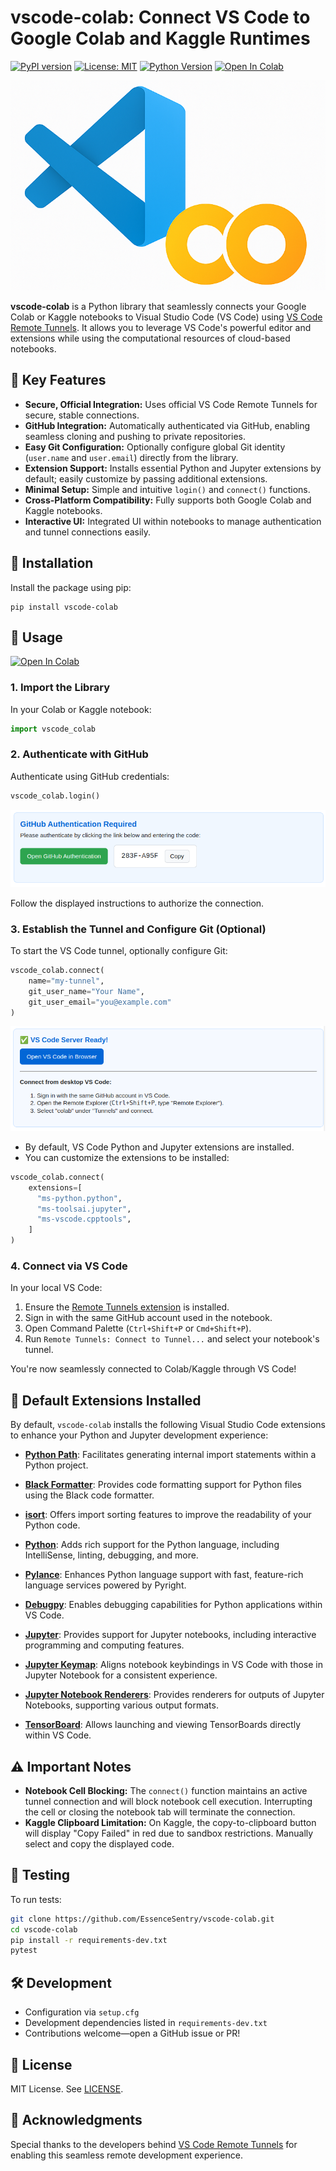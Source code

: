 # vscode-colab: Connect VS Code to Google Colab and Kaggle Runtimes

[![PyPI version](https://img.shields.io/pypi/v/vscode-colab.svg)](https://pypi.org/project/vscode-colab/)
[![License: MIT](https://img.shields.io/badge/License-MIT-yellow.svg)](https://opensource.org/licenses/MIT)
[![Python Version](https://img.shields.io/pypi/pyversions/vscode-colab.svg)](https://pypi.org/project/vscode-colab/)
[![Open In Colab](https://colab.research.google.com/assets/colab-badge.svg)](https://colab.research.google.com/github/EssenceSentry/vscode-colab/blob/main/examples/simple_usage.ipynb)

![Logo](images/vscode_colab.png)

**vscode-colab** is a Python library that seamlessly connects your Google Colab or Kaggle notebooks to Visual Studio Code (VS Code) using [VS Code Remote Tunnels](https://code.visualstudio.com/docs/remote/tunnels). It allows you to leverage VS Code's powerful editor and extensions while using the computational resources of cloud-based notebooks.

## 🚀 Key Features

- **Secure, Official Integration:** Uses official VS Code Remote Tunnels for secure, stable connections.
- **GitHub Integration:** Automatically authenticated via GitHub, enabling seamless cloning and pushing to private repositories.
- **Easy Git Configuration:** Optionally configure global Git identity (`user.name` and `user.email`) directly from the library.
- **Extension Support:** Installs essential Python and Jupyter extensions by default; easily customize by passing additional extensions.
- **Minimal Setup:** Simple and intuitive `login()` and `connect()` functions.
- **Cross-Platform Compatibility:** Fully supports both Google Colab and Kaggle notebooks.
- **Interactive UI:** Integrated UI within notebooks to manage authentication and tunnel connections easily.

## 🧰 Installation

Install the package using pip:

```shell
pip install vscode-colab
```

## 📖 Usage

[![Open In Colab](https://colab.research.google.com/assets/colab-badge.svg)](https://colab.research.google.com/github/EssenceSentry/vscode-colab/blob/main/examples/simple_usage.ipynb)

### 1. Import the Library

In your Colab or Kaggle notebook:

```python
import vscode_colab
```

### 2. Authenticate with GitHub

Authenticate using GitHub credentials:

```python
vscode_colab.login()
```

![Login](images/login.png)

Follow the displayed instructions to authorize the connection.

### 3. Establish the Tunnel and Configure Git (Optional)

To start the VS Code tunnel, optionally configure Git:

```python
vscode_colab.connect(
    name="my-tunnel",
    git_user_name="Your Name",
    git_user_email="you@example.com"
)
```

![Connect](images/connect.png)

- By default, VS Code Python and Jupyter extensions are installed.
- You can customize the extensions to be installed:

```python
vscode_colab.connect(
    extensions=[
      "ms-python.python", 
      "ms-toolsai.jupyter", 
      "ms-vscode.cpptools",
    ]
)
```

### 4. Connect via VS Code

In your local VS Code:

1. Ensure the [Remote Tunnels extension](https://marketplace.visualstudio.com/items?itemName=ms-vscode.remote-server) is installed.
2. Sign in with the same GitHub account used in the notebook.
3. Open Command Palette (`Ctrl+Shift+P` or `Cmd+Shift+P`).
4. Run `Remote Tunnels: Connect to Tunnel...` and select your notebook's tunnel.

You're now seamlessly connected to Colab/Kaggle through VS Code!

## 🧩 Default Extensions Installed

By default, `vscode-colab` installs the following Visual Studio Code extensions to enhance your Python and Jupyter development experience:

- **[Python Path](https://marketplace.visualstudio.com/items?itemName=mgesbert.python-path)**: Facilitates generating internal import statements within a Python project.

- **[Black Formatter](https://marketplace.visualstudio.com/items?itemName=ms-python.black-formatter)**: Provides code formatting support for Python files using the Black code formatter.

- **[isort](https://marketplace.visualstudio.com/items?itemName=ms-python.isort)**: Offers import sorting features to improve the readability of your Python code.

- **[Python](https://marketplace.visualstudio.com/items?itemName=ms-python.python)**: Adds rich support for the Python language, including IntelliSense, linting, debugging, and more.

- **[Pylance](https://marketplace.visualstudio.com/items?itemName=ms-python.vscode-pylance)**: Enhances Python language support with fast, feature-rich language services powered by Pyright.

- **[Debugpy](https://marketplace.visualstudio.com/items?itemName=ms-python.debugpy)**: Enables debugging capabilities for Python applications within VS Code.

- **[Jupyter](https://marketplace.visualstudio.com/items?itemName=ms-toolsai.jupyter)**: Provides support for Jupyter notebooks, including interactive programming and computing features.

- **[Jupyter Keymap](https://marketplace.visualstudio.com/items?itemName=ms-toolsai.jupyter-keymap)**: Aligns notebook keybindings in VS Code with those in Jupyter Notebook for a consistent experience.

- **[Jupyter Notebook Renderers](https://marketplace.visualstudio.com/items?itemName=ms-toolsai.jupyter-renderers)**: Provides renderers for outputs of Jupyter Notebooks, supporting various output formats.

- **[TensorBoard](https://marketplace.visualstudio.com/items?itemName=ms-toolsai.tensorboard)**: Allows launching and viewing TensorBoards directly within VS Code.

## ⚠️ Important Notes

- **Notebook Cell Blocking:** The `connect()` function maintains an active tunnel connection and will block notebook cell execution. Interrupting the cell or closing the notebook tab will terminate the connection.
- **Kaggle Clipboard Limitation:** On Kaggle, the copy-to-clipboard button will display "Copy Failed" in red due to sandbox restrictions. Manually select and copy the displayed code.

## 🧪 Testing

To run tests:

```bash
git clone https://github.com/EssenceSentry/vscode-colab.git
cd vscode-colab
pip install -r requirements-dev.txt
pytest
```

## 🛠️ Development

- Configuration via `setup.cfg`
- Development dependencies listed in `requirements-dev.txt`
- Contributions welcome—open a GitHub issue or PR!

## 📄 License

MIT License. See [LICENSE](https://github.com/EssenceSentry/vscode-colab/blob/main/LICENSE).

## 🙏 Acknowledgments

Special thanks to the developers behind [VS Code Remote Tunnels](https://code.visualstudio.com/docs/remote/tunnels) for enabling this seamless remote development experience.

